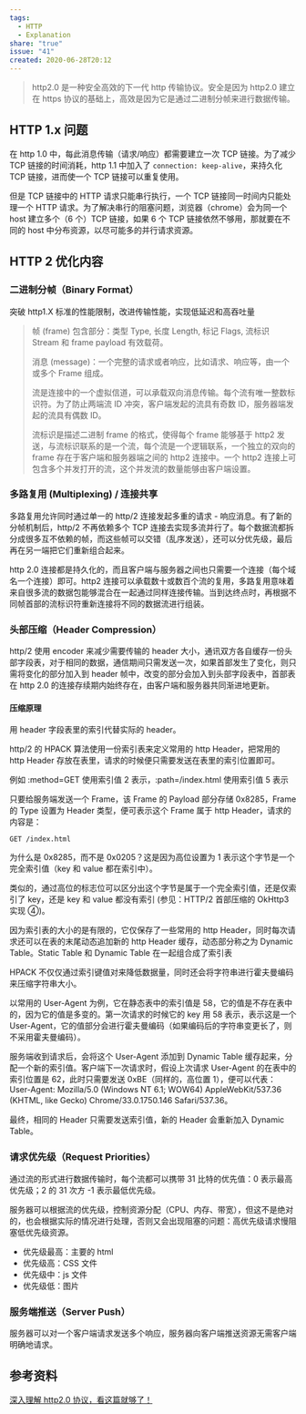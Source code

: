 ```yaml
---  
tags:  
  - HTTP  
  - Explanation  
share: "true"  
issue: "41"  
created: 2020-06-28T20:12  
---  
```

  
> http2.0 是一种安全高效的下一代 http 传输协议。安全是因为 http2.0 建立在 https 协议的基础上，高效是因为它是通过二进制分帧来进行数据传输。  
  
## HTTP 1.x 问题  
  
在 http 1.0 中，每此消息传输（请求/响应）都需要建立一次 TCP 链接。为了减少 TCP 链接的时间消耗，http 1.1 中加入了 `connection: keep-alive`，来持久化 TCP 链接，进而使一个 TCP 链接可以重复使用。  
  
但是 TCP 链接中的 HTTP 请求只能串行执行，一个 TCP 链接同一时间内只能处理一个 HTTP 请求。为了解决串行的阻塞问题，浏览器（chrome）会为同一个 host 建立多个（6 个）TCP 链接，如果 6 个 TCP 链接依然不够用，那就要在不同的 host 中分布资源，以尽可能多的并行请求资源。  
  
## HTTP 2 优化内容  
  
### 二进制分帧（Binary Format）  
  
突破 http1.X 标准的性能限制，改进传输性能，实现低延迟和高吞吐量  
  
> 帧 (frame) 包含部分：类型 Type, 长度 Length, 标记 Flags, 流标识 Stream 和 frame payload 有效载荷。  
>  
> 消息 (message)：一个完整的请求或者响应，比如请求、响应等，由一个或多个 Frame 组成。  
>  
> 流是连接中的一个虚拟信道，可以承载双向消息传输。每个流有唯一整数标识符。为了防止两端流 ID 冲突，客户端发起的流具有奇数 ID，服务器端发起的流具有偶数 ID。  
>  
> 流标识是描述二进制 frame 的格式，使得每个 frame 能够基于 http2 发送，与流标识联系的是一个流，每个流是一个逻辑联系，一个独立的双向的 frame 存在于客户端和服务器端之间的 http2 连接中。一个 http2 连接上可包含多个并发打开的流，这个并发流的数量能够由客户端设置。  
  
### 多路复用 (Multiplexing) / 连接共享  
  
多路复用允许同时通过单一的 http/2 连接发起多重的请求 - 响应消息。有了新的分帧机制后，http/2 不再依赖多个 TCP 连接去实现多流并行了。每个数据流都拆分成很多互不依赖的帧，而这些帧可以交错（乱序发送），还可以分优先级，最后再在另一端把它们重新组合起来。  
  
http 2.0 连接都是持久化的，而且客户端与服务器之间也只需要一个连接（每个域名一个连接）即可。http2 连接可以承载数十或数百个流的复用，多路复用意味着来自很多流的数据包能够混合在一起通过同样连接传输。当到达终点时，再根据不同帧首部的流标识符重新连接将不同的数据流进行组装。  
  
### 头部压缩（Header Compression）  
  
http/2 使用 encoder 来减少需要传输的 header 大小，通讯双方各自缓存一份头部字段表，对于相同的数据，通信期间只需发送一次，如果首部发生了变化，则只需将变化的部分加入到 header 帧中，改变的部分会加入到头部字段表中，首部表在 http 2.0 的连接存续期内始终存在，由客户端和服务器共同渐进地更新。  
  
#### 压缩原理  
  
用 header 字段表里的索引代替实际的 header。  
  
http/2 的 HPACK 算法使用一份索引表来定义常用的 http Header，把常用的 http Header 存放在表里，请求的时候便只需要发送在表里的索引位置即可。  
  
例如 :method=GET 使用索引值 2 表示，:path=/index.html 使用索引值 5 表示  
  
只要给服务端发送一个 Frame，该 Frame 的 Payload 部分存储 0x8285，Frame 的 Type 设置为 Header 类型，便可表示这个 Frame 属于 http Header，请求的内容是：  
  
```  
GET /index.html  
```  
  
为什么是 0x8285，而不是 0x0205？这是因为高位设置为 1 表示这个字节是一个完全索引值（key 和 value 都在索引中）。  
  
类似的，通过高位的标志位可以区分出这个字节是属于一个完全索引值，还是仅索引了 key，还是 key 和 value 都没有索引 (参见：HTTP/2 首部压缩的 OkHttp3 实现 ④)。  
  
因为索引表的大小的是有限的，它仅保存了一些常用的 http Header，同时每次请求还可以在表的末尾动态追加新的 http Header 缓存，动态部分称之为 Dynamic Table。Static Table 和 Dynamic Table 在一起组合成了索引表  
  
HPACK 不仅仅通过索引键值对来降低数据量，同时还会将字符串进行霍夫曼编码来压缩字符串大小。  
  
以常用的 User-Agent 为例，它在静态表中的索引值是 58，它的值是不存在表中的，因为它的值是多变的。第一次请求的时候它的 key 用 58 表示，表示这是一个 User-Agent，它的值部分会进行霍夫曼编码（如果编码后的字符串变更长了，则不采用霍夫曼编码）。  
  
服务端收到请求后，会将这个 User-Agent 添加到 Dynamic Table 缓存起来，分配一个新的索引值。客户端下一次请求时，假设上次请求 User-Agent 的在表中的索引位置是 62，此时只需要发送 0xBE（同样的，高位置 1），便可以代表：User-Agent: Mozilla/5.0 (Windows NT 6.1; WOW64) AppleWebKit/537.36 (KHTML, like Gecko) Chrome/33.0.1750.146 Safari/537.36。  
  
最终，相同的 Header 只需要发送索引值，新的 Header 会重新加入 Dynamic Table。  
  
### 请求优先级（Request Priorities）  
  
通过流的形式进行数据传输时，每个流都可以携带 31 比特的优先值：0 表示最高优先级；2 的 31 次方 -1 表示最低优先级。  
  
服务器可以根据流的优先级，控制资源分配（CPU、内存、带宽），但这不是绝对的，也会根据实际的情况进行处理，否则又会出现阻塞的问题：高优先级请求慢阻塞低优先级资源。  
  
- 优先级最高：主要的 html  
- 优先级高：CSS 文件  
- 优先级中：js 文件  
- 优先级低：图片  
  
### 服务端推送（Server Push）  
  
服务器可以对一个客户端请求发送多个响应，服务器向客户端推送资源无需客户端明确地请求。  
  
## 参考资料  
  
[深入理解 http2.0 协议，看这篇就够了！](https://mp.weixin.qq.com/s/L6GawHqcay-jhzZaPrSCKA)  
